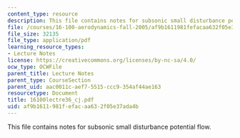 ```yaml
---
content_type: resource
description: This file contains notes for subsonic small disturbance potential flow.
file: /courses/16-100-aerodynamics-fall-2005/af9b1611981fefacaa632f05e37ada4b_16100lectre36_cj.pdf
file_size: 32135
file_type: application/pdf
learning_resource_types:
- Lecture Notes
license: https://creativecommons.org/licenses/by-nc-sa/4.0/
ocw_type: OCWFile
parent_title: Lecture Notes
parent_type: CourseSection
parent_uid: aac0011c-aef7-5515-ccc9-354af44ae163
resourcetype: Document
title: 16100lectre36_cj.pdf
uid: af9b1611-981f-efac-aa63-2f05e37ada4b
---
```

This file contains notes for subsonic small disturbance potential flow.
